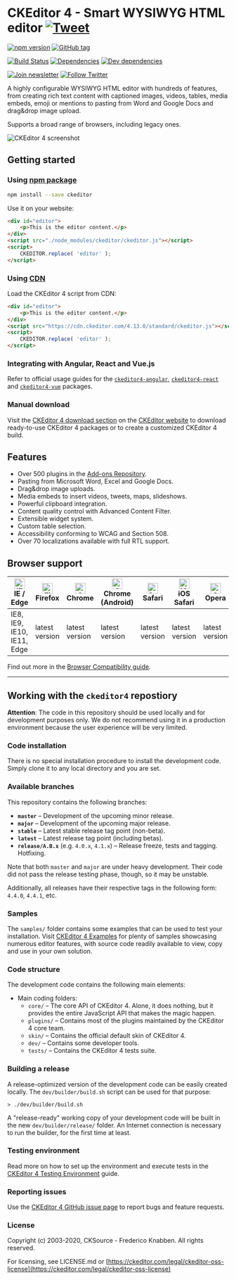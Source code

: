 # CKEditor 4 - Smart WYSIWYG HTML editor [![Tweet](https://img.shields.io/twitter/url/http/shields.io.svg?style=social)](https://twitter.com/intent/tweet?text=Check%20out%20CKEditor%204%20on%20GitHub&url=https%3A%2F%2Fgithub.com%2Fckeditor%2Fckeditor4)

[![npm version](https://badge.fury.io/js/ckeditor4.svg)](https://www.npmjs.com/package/ckeditor4)
[![GitHub tag](https://img.shields.io/github/tag/ckeditor/ckeditor4.svg)](https://github.com/ckeditor/ckeditor4)

[![Build Status](https://travis-ci.org/ckeditor/ckeditor4.svg?branch=major)](https://travis-ci.org/ckeditor/ckeditor4)
[![Dependencies](https://img.shields.io/david/ckeditor/ckeditor4.svg)](https://david-dm.org/ckeditor/ckeditor4)
[![Dev dependencies](https://img.shields.io/david/dev/ckeditor/ckeditor4.svg)](https://david-dm.org/ckeditor/ckeditor4?type=dev)

[![Join newsletter](https://img.shields.io/badge/join-newsletter-00cc99.svg)](http://eepurl.com/c3zRPr)
[![Follow Twitter](https://img.shields.io/badge/follow-twitter-00cc99.svg)](https://twitter.com/ckeditor)

A highly configurable WYSIWYG HTML editor with hundreds of features, from creating rich text content with captioned images, videos, tables, media embeds, emoji or mentions to pasting from Word and Google Docs and drag&drop image upload.

Supports a broad range of browsers, including legacy ones.

![CKEditor 4 screenshot](https://c.cksource.com/a/1/img/npm/ckeditor4.png)

## Getting started

### Using [npm package](https://www.npmjs.com/package/ckeditor)

```bash
npm install --save ckeditor
```

Use it on your website:

```html
<div id="editor">
    <p>This is the editor content.</p>
</div>
<script src="./node_modules/ckeditor/ckeditor.js"></script>
<script>
    CKEDITOR.replace( 'editor' );
</script>
```

### Using [CDN](https://cdn.ckeditor.com/#ckeditor4)

Load the CKEditor 4 script from CDN:

```html
<div id="editor">
    <p>This is the editor content.</p>
</div>
<script src="https://cdn.ckeditor.com/4.13.0/standard/ckeditor.js"></script>
<script>
    CKEDITOR.replace( 'editor' );
</script>
```

### Integrating with Angular, React and Vue.js

Refer to official usage guides for the [`ckeditor4-angular`](https://www.npmjs.com/package/ckeditor4-angular#usage), [`ckeditor4-react`](https://www.npmjs.com/package/ckeditor4-react#usage) and [`ckeditor4-vue`](https://www.npmjs.com/package/ckeditor4-vue#installation-and-usage) packages.

### Manual download

Visit the [CKEditor 4 download section](https://ckeditor.com/ckeditor-4/download/) on the [CKEditor website](https://ckeditor.com/ckeditor-4/) to download ready-to-use CKEditor 4 packages or to create a customized CKEditor 4 build.

## Features

* Over 500 plugins in the [Add-ons Repository](https://ckeditor.com/cke4/addons).
* Pasting from Microsoft Word, Excel and Google Docs.
* Drag&drop image uploads.
* Media embeds to insert videos, tweets, maps, slideshows.
* Powerful clipboard integration.
* Content quality control with Advanced Content Filter.
* Extensible widget system.
* Custom table selection.
* Accessibility conforming to WCAG and Section 508.
* Over 70 localizations available with full RTL support.

## Browser support

| [<img src="https://raw.githubusercontent.com/alrra/browser-logos/master/src/edge/edge_48x48.png" alt="IE / Edge" width="24px" height="24px" />](http://godban.github.io/browsers-support-badges/)<br/>IE / Edge | [<img src="https://raw.githubusercontent.com/alrra/browser-logos/master/src/firefox/firefox_48x48.png" alt="Firefox" width="24px" height="24px" />](http://godban.github.io/browsers-support-badges/)<br/>Firefox | [<img src="https://raw.githubusercontent.com/alrra/browser-logos/master/src/chrome/chrome_48x48.png" alt="Chrome" width="24px" height="24px" />](http://godban.github.io/browsers-support-badges/)<br/>Chrome | [<img src="https://raw.githubusercontent.com/alrra/browser-logos/master/src/chrome/chrome_48x48.png" alt="Chrome" width="24px" height="24px" />](http://godban.github.io/browsers-support-badges/)<br/>Chrome (Android) | [<img src="https://raw.githubusercontent.com/alrra/browser-logos/master/src/safari/safari_48x48.png" alt="Safari" width="24px" height="24px" />](http://godban.github.io/browsers-support-badges/)<br/>Safari | [<img src="https://raw.githubusercontent.com/alrra/browser-logos/master/src/safari-ios/safari-ios_48x48.png" alt="iOS Safari" width="24px" height="24px" />](http://godban.github.io/browsers-support-badges/)<br/>iOS Safari | [<img src="https://raw.githubusercontent.com/alrra/browser-logos/master/src/opera/opera_48x48.png" alt="Opera" width="24px" height="24px" />](http://godban.github.io/browsers-support-badges/)<br/>Opera |
| --------- | --------- | --------- | --------- | --------- | --------- | --------- |
| IE8, IE9, IE10, IE11, Edge| latest version| latest version| latest version| latest version| latest version| latest version

Find out more in the [Browser Compatibility guide](https://ckeditor.com/docs/ckeditor4/latest/guide/dev_browsers.html#officially-supported-browsers).

---

## Working with the `ckeditor4` repostiory

**Attention**: The code in this repository should be used locally and for development purposes only. We do not recommend using it in a production environment because the user experience will be very limited.

### Code installation

There is no special installation procedure to install the development code.
Simply clone it to any local directory and you are set.

### Available branches

This repository contains the following branches:

  - **`master`** &ndash; Development of the upcoming minor release.
  - **`major`** &ndash; Development of the upcoming major release.
  - **`stable`** &ndash; Latest stable release tag point (non-beta).
  - **`latest`** &ndash; Latest release tag point (including betas).
  - **`release/A.B.x`** (e.g. `4.0.x`, `4.1.x`) &ndash; Release freeze, tests and tagging. Hotfixing.

Note that both `master` and `major` are under heavy development. Their code did not pass the release testing phase, though, so it may be unstable.

Additionally, all releases have their respective tags in the following form: `4.4.0`, `4.4.1`, etc.

### Samples

The `samples/` folder contains some examples that can be used to test your installation. Visit [CKEditor 4 Examples](https://ckeditor.com/docs/ckeditor4/latest/examples/index.html) for plenty of samples showcasing numerous editor features, with source code readily available to view, copy and use in your own solution.

### Code structure

The development code contains the following main elements:

  - Main coding folders:
    - `core/` &ndash; The core API of CKEditor 4. Alone, it does nothing, but it provides the entire JavaScript API that makes the magic happen.
    - `plugins/` &ndash; Contains most of the plugins maintained by the CKEditor 4 core team.
    - `skin/` &ndash; Contains the official default skin of CKEditor 4.
    - `dev/` &ndash; Contains some developer tools.
    - `tests/` &ndash; Contains the CKEditor 4 tests suite.

### Building a release

A release-optimized version of the development code can be easily created locally. The `dev/builder/build.sh` script can be used for that purpose:

	> ./dev/builder/build.sh

A "release-ready" working copy of your development code will be built in the new `dev/builder/release/` folder. An Internet connection is necessary to run the builder, for the first time at least.

### Testing environment

Read more on how to set up the environment and execute tests in the [CKEditor 4 Testing Environment](https://ckeditor.com/docs/ckeditor4/latest/guide/dev_tests.html) guide.

### Reporting issues

Use the [CKEditor 4 GitHub issue page](https://github.com/ckeditor/ckeditor4/issues) to report bugs and feature requests.

### License

Copyright (c) 2003-2020, CKSource - Frederico Knabben. All rights reserved.

For licensing, see LICENSE.md or [https://ckeditor.com/legal/ckeditor-oss-license](https://ckeditor.com/legal/ckeditor-oss-license)
